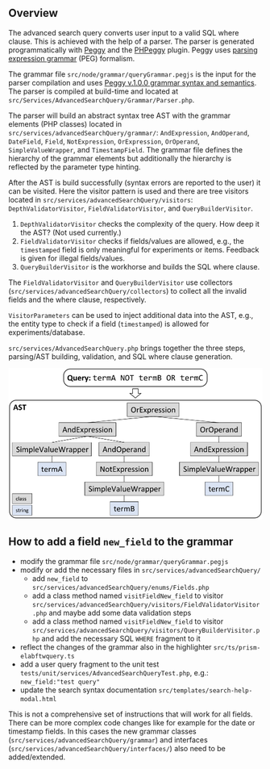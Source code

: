 ## Overview

The advanced search query converts user input to a valid SQL where clause. This is achieved with the help of a parser. The parser is generated programmatically with [Peggy](https://github.com/peggyjs/peggy) and the [PHPeggy](https://github.com/marcelbolten/phpeggy) plugin. Peggy uses [parsing expression grammar](http://en.wikipedia.org/wiki/Parsing_expression_grammar) (PEG) formalism.

The grammar file `src/node/grammar/queryGrammar.pegjs` is the input for the parser compilation and uses [Peggy v.1.0.0 grammar syntax and semantics](https://github.com/peggyjs/peggy/tree/v1.0.0#grammar-syntax-and-semantics). The parser is compiled at build-time and located at `src/Services/AdvancedSearchQuery/Grammar/Parser.php`.

The parser will build an abstract syntax tree AST with the grammar elements (PHP classes) located in `src/services/advancedSearchQuery/grammar/`: `AndExpression`, `AndOperand`, `DateField`, `Field`, `NotExpression`, `OrExpression`, `OrOperand`, `SimpleValueWrapper`, and `TimestampField`. The grammar file defines the hierarchy of the grammar elements but additionally the hierarchy is reflected by the parameter type hinting.

After the AST is build successfully (syntax errors are reported to the user) it can be visited. Here the visitor pattern is used and there are tree visitors located in `src/services/advancedSearchQuery/visitors`: `DepthValidatorVisitor`, `FieldValidatorVisitor`, and `QueryBuilderVisitor`.

1. `DepthValidatorVisitor` checks the complexity of the query. How deep it the AST? (Not used currently.)
2. `FieldValidatorVisitor` checks if fields/values are allowed, e.g., the `timestamped` field is only meaningful for experiments or items. Feedback is given for illegal fields/values.
3. `QueryBuilderVisitor` is the workhorse and builds the SQL where clause.

The `FieldValidatorVisitor` and `QueryBuilderVisitor` use collectors (`src/services/advancedSearchQuery/collectors`) to collect all the invalid fields and the where clause, respectively.

`VisitorParameters` can be used to inject additional data into the AST, e.g., the entity type to check if a field (`timestamped`) is allowed for experiments/database.

`src/services/AdvancedSearchQuery.php` brings together the three steps, parsing/AST building, validation, and SQL where clause generation.

![Query and AST example!](Query-AST-example.svg "Query and AST example")

## How to add a field `new_field` to the grammar
- modify the grammar file `src/node/grammar/queryGrammar.pegjs`
- modify or add the necessary files in `src/services/advancedSearchQuery/`
  - add `new_field` to `src/services/advancedSearchQuery/enums/Fields.php`
  - add a class method named `visitFieldNew_field` to visitor `src/services/advancedSearchQuery/visitors/FieldValidatorVisitor.php` and maybe add some data validation steps
  - add a class method named `visitFieldNew_field` to visitor `src/services/advancedSearchQuery/visitors/QueryBuilderVisitor.php` and add the necessary SQL `WHERE` fragment to it
- reflect the changes of the grammar also in the highlighter `src/ts/prism-elabftwquery.ts`
- add a user query fragment to the unit test `tests/unit/services/AdvancedSearchQueryTest.php`, e.g.: `new_field:"test query"`
- update the search syntax documentation `src/templates/search-help-modal.html`

This is not a comprehensive set of instructions that will work for all fields. There can be more complex code changes like for example for the date or timestamp fields. In this cases the new grammar classes (`src/services/advancedSearchQuery/grammar`) and interfaces (`src/services/advancedSearchQuery/interfaces/`) also need to be added/extended.
